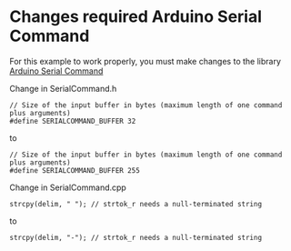 # Changes required Arduino Serial Command

For this example to work properly, you must make changes to the library [Arduino Serial Command](https://github.com/kroimon/Arduino-SerialCommand)

Change in SerialCommand.h
```
// Size of the input buffer in bytes (maximum length of one command plus arguments)
#define SERIALCOMMAND_BUFFER 32
```
to
```
// Size of the input buffer in bytes (maximum length of one command plus arguments)
#define SERIALCOMMAND_BUFFER 255
```
Change in SerialCommand.cpp
```
strcpy(delim, " "); // strtok_r needs a null-terminated string
```
to
```
strcpy(delim, "-"); // strtok_r needs a null-terminated string
```


